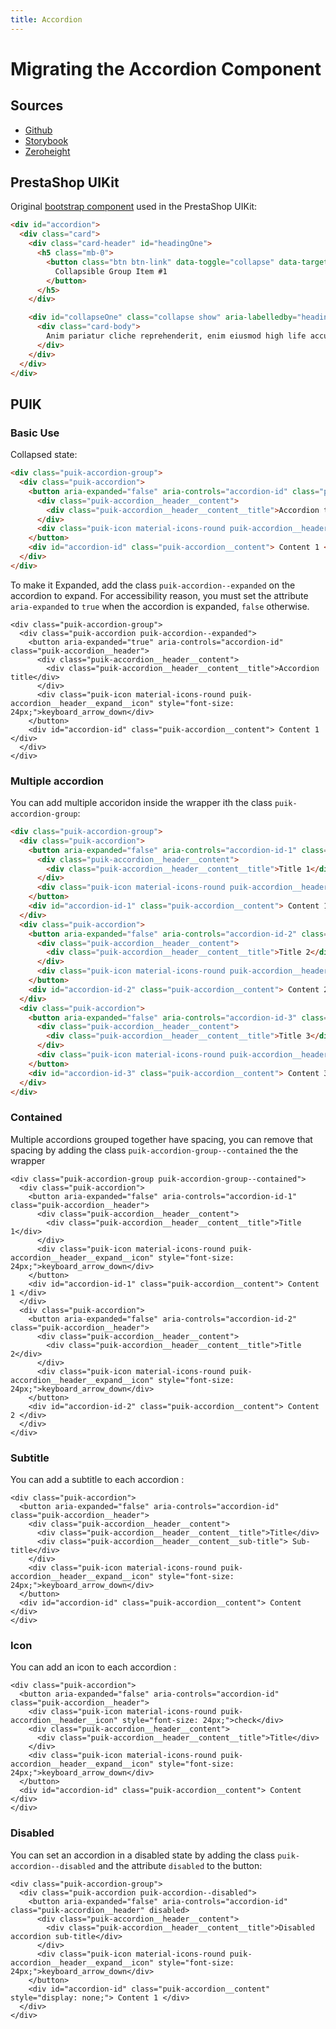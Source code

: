 ```yaml
---
title: Accordion
---
```


# Migrating the Accordion Component

## Sources

- [Github](https://github.com/PrestaShopCorp/puik/tree/main/packages/components/accordion)
- [Storybook](https://uikit.prestashop.com/?path=/story/components-accordion--default)
- [Zeroheight](https://zeroheight.com/47c0ab1be/p/17ec05-accordion/b/5951dd)

## PrestaShop UIKit

Original [bootstrap component](https://getbootstrap.com/docs/4.0/components/collapse/#accordion-example/) used in the PrestaShop UIKit:

```html
<div id="accordion">
  <div class="card">
    <div class="card-header" id="headingOne">
      <h5 class="mb-0">
        <button class="btn btn-link" data-toggle="collapse" data-target="#collapseOne" aria-expanded="true" aria-controls="collapseOne">
          Collapsible Group Item #1
        </button>
      </h5>
    </div>

    <div id="collapseOne" class="collapse show" aria-labelledby="headingOne" data-parent="#accordion">
      <div class="card-body">
        Anim pariatur cliche reprehenderit, enim eiusmod high life accusamus terry richardson ad squid. 3 wolf moon officia aute, non cupidatat skateboard dolor brunch. Food truck quinoa nesciunt laborum eiusmod. Brunch 3 wolf moon tempor, sunt aliqua put a bird on it squid single-origin coffee nulla assumenda shoreditch et. Nihil anim keffiyeh helvetica, craft beer labore wes anderson cred nesciunt sapiente ea proident. Ad vegan excepteur butcher vice lomo. Leggings occaecat craft beer farm-to-table, raw denim aesthetic synth nesciunt you probably haven't heard of them accusamus labore sustainable VHS.
      </div>
    </div>
  </div>
</div>
```

## PUIK

### Basic Use

Collapsed state:

```html
<div class="puik-accordion-group">
  <div class="puik-accordion">
    <button aria-expanded="false" aria-controls="accordion-id" class="puik-accordion__header">
      <div class="puik-accordion__header__content">
        <div class="puik-accordion__header__content__title">Accordion title</div>
      </div>
      <div class="puik-icon material-icons-round puik-accordion__header__expand__icon" style="font-size: 24px;">keyboard_arrow_down</div>
    </button>
    <div id="accordion-id" class="puik-accordion__content"> Content 1 </div>
  </div>
</div>
```

To make it Expanded, add the class `puik-accordion--expanded` on the accordion to expand. For accessibility reason, you must set the attribute `aria-expanded` to `true` when the accordion is expanded, `false` otherwise.

```html{2, 3}
<div class="puik-accordion-group">
  <div class="puik-accordion puik-accordion--expanded">
    <button aria-expanded="true" aria-controls="accordion-id" class="puik-accordion__header">
      <div class="puik-accordion__header__content">
        <div class="puik-accordion__header__content__title">Accordion title</div>
      </div>
      <div class="puik-icon material-icons-round puik-accordion__header__expand__icon" style="font-size: 24px;">keyboard_arrow_down</div>
    </button>
    <div id="accordion-id" class="puik-accordion__content"> Content 1 </div>
  </div>
</div>
```

### Multiple accordion

You can add multiple accoridon inside the wrapper ith the class `puik-accordion-group`:

```html
<div class="puik-accordion-group">
  <div class="puik-accordion">
    <button aria-expanded="false" aria-controls="accordion-id-1" class="puik-accordion__header">
      <div class="puik-accordion__header__content">
        <div class="puik-accordion__header__content__title">Title 1</div>
      </div>
      <div class="puik-icon material-icons-round puik-accordion__header__expand__icon" style="font-size: 24px;">keyboard_arrow_down</div>
    </button>
    <div id="accordion-id-1" class="puik-accordion__content"> Content 1 </div>
  </div>
  <div class="puik-accordion">
    <button aria-expanded="false" aria-controls="accordion-id-2" class="puik-accordion__header">
      <div class="puik-accordion__header__content">
        <div class="puik-accordion__header__content__title">Title 2</div>
      </div>
      <div class="puik-icon material-icons-round puik-accordion__header__expand__icon" style="font-size: 24px;">keyboard_arrow_down</div>
    </button>
    <div id="accordion-id-2" class="puik-accordion__content"> Content 2 </div>
  </div>
  <div class="puik-accordion">
    <button aria-expanded="false" aria-controls="accordion-id-3" class="puik-accordion__header">
      <div class="puik-accordion__header__content">
        <div class="puik-accordion__header__content__title">Title 3</div>
      </div>
      <div class="puik-icon material-icons-round puik-accordion__header__expand__icon" style="font-size: 24px;">keyboard_arrow_down</div>
    </button>
    <div id="accordion-id-3" class="puik-accordion__content"> Content 3 </div>
  </div>
</div>
```

### Contained

Multiple accordions grouped together have spacing, you can remove that spacing by adding the class `puik-accordion-group--contained` the the wrapper

```html{2}
<div class="puik-accordion-group puik-accordion-group--contained">
  <div class="puik-accordion">
    <button aria-expanded="false" aria-controls="accordion-id-1" class="puik-accordion__header">
      <div class="puik-accordion__header__content">
        <div class="puik-accordion__header__content__title">Title 1</div>
      </div>
      <div class="puik-icon material-icons-round puik-accordion__header__expand__icon" style="font-size: 24px;">keyboard_arrow_down</div>
    </button>
    <div id="accordion-id-1" class="puik-accordion__content"> Content 1 </div>
  </div>
  <div class="puik-accordion">
    <button aria-expanded="false" aria-controls="accordion-id-2" class="puik-accordion__header">
      <div class="puik-accordion__header__content">
        <div class="puik-accordion__header__content__title">Title 2</div>
      </div>
      <div class="puik-icon material-icons-round puik-accordion__header__expand__icon" style="font-size: 24px;">keyboard_arrow_down</div>
    </button>
    <div id="accordion-id-2" class="puik-accordion__content"> Content 2 </div>
  </div>
</div>
```

### Subtitle

You can add a subtitle to each accordion : 

```html{5}
<div class="puik-accordion">
  <button aria-expanded="false" aria-controls="accordion-id" class="puik-accordion__header">
    <div class="puik-accordion__header__content">
      <div class="puik-accordion__header__content__title">Title</div>
      <div class="puik-accordion__header__content__sub-title"> Sub-title</div>
    </div>
    <div class="puik-icon material-icons-round puik-accordion__header__expand__icon" style="font-size: 24px;">keyboard_arrow_down</div>
  </button>
  <div id="accordion-id" class="puik-accordion__content"> Content </div>
</div>
```

### Icon

You can add an icon to each accordion : 

```html{7}
<div class="puik-accordion">
  <button aria-expanded="false" aria-controls="accordion-id" class="puik-accordion__header">
    <div class="puik-icon material-icons-round puik-accordion__header__icon" style="font-size: 24px;">check</div>
    <div class="puik-accordion__header__content">
      <div class="puik-accordion__header__content__title">Title</div>
    </div>
    <div class="puik-icon material-icons-round puik-accordion__header__expand__icon" style="font-size: 24px;">keyboard_arrow_down</div>
  </button>
  <div id="accordion-id" class="puik-accordion__content"> Content </div>
</div>
```

### Disabled

You can set an accordion in a disabled state by adding the class `puik-accordion--disabled` and the attribute `disabled` to the button: 

```html{2, 3}
<div class="puik-accordion-group">
  <div class="puik-accordion puik-accordion--disabled">
    <button aria-expanded="false" aria-controls="accordion-id" class="puik-accordion__header" disabled>
      <div class="puik-accordion__header__content">
        <div class="puik-accordion__header__content__title">Disabled accordion sub-title</div>
      </div>
      <div class="puik-icon material-icons-round puik-accordion__header__expand__icon" style="font-size: 24px;">keyboard_arrow_down</div>
    </button>
    <div id="accordion-id" class="puik-accordion__content" style="display: none;"> Content 1 </div>
  </div>
</div>
```
